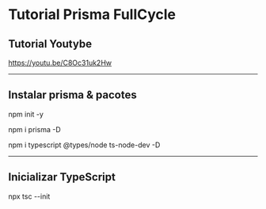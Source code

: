 # Tutorial Prisma FullCycle

## Tutorial Youtybe

https://youtu.be/C8Oc31uk2Hw

---

## Instalar prisma & pacotes

npm init -y

npm i prisma -D

npm i typescript @types/node ts-node-dev -D

---

## Inicializar TypeScript

npx tsc --init
